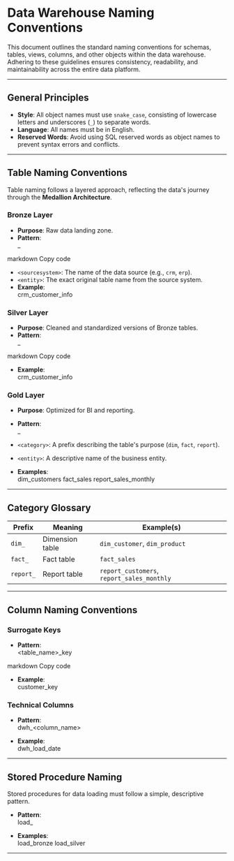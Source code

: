 # Data Warehouse Naming Conventions

This document outlines the standard naming conventions for schemas, tables, views, columns, and other objects within the data warehouse. Adhering to these guidelines ensures consistency, readability, and maintainability across the entire data platform.

---

## General Principles
- **Style**: All object names must use `snake_case`, consisting of lowercase letters and underscores (`_`) to separate words.  
- **Language**: All names must be in English.  
- **Reserved Words**: Avoid using SQL reserved words as object names to prevent syntax errors and conflicts.  

---

## Table Naming Conventions

Table naming follows a layered approach, reflecting the data's journey through the **Medallion Architecture**.

### Bronze Layer
- **Purpose**: Raw data landing zone.  
- **Pattern**:  
<sourcesystem>_<entity>

markdown
Copy code
- `<sourcesystem>`: The name of the data source (e.g., `crm`, `erp`).  
- `<entity>`: The exact original table name from the source system.  
- **Example**:  
crm_customer_info


### Silver Layer
- **Purpose**: Cleaned and standardized versions of Bronze tables.  
- **Pattern**:  
<sourcesystem>_<entity>

markdown
Copy code
- **Example**:  
crm_customer_info


### Gold Layer
- **Purpose**: Optimized for BI and reporting.  
- **Pattern**:  
<category>_<entity>


- `<category>`: A prefix describing the table's purpose (`dim`, `fact`, `report`).  
- `<entity>`: A descriptive name of the business entity.  

- **Examples**:  
dim_customers
fact_sales
report_sales_monthly


---

## Category Glossary

| Prefix   | Meaning            | Example(s)               |
|----------|--------------------|--------------------------|
| `dim_`   | Dimension table    | `dim_customer`, `dim_product` |
| `fact_`  | Fact table         | `fact_sales`             |
| `report_`| Report table       | `report_customers`, `report_sales_monthly` |

---

## Column Naming Conventions

### Surrogate Keys
- **Pattern**:  
<table_name>_key

markdown
Copy code
- **Example**:  
customer_key


### Technical Columns
- **Pattern**:  
dwh_<column_name>


- **Example**:  
dwh_load_date



---

## Stored Procedure Naming

Stored procedures for data loading must follow a simple, descriptive pattern.

- **Pattern**:  
load_<layer>


- **Examples**:  
load_bronze
load_silver


---
